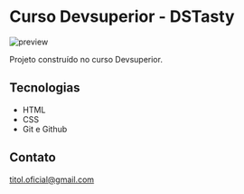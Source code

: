 # Curso Devsuperior - DSTasty

![preview](https://github.com/TitoL0ficial/assets/DSTasty.png)

Projeto construído no curso Devsuperior.

## Tecnologias
- HTML
- CSS
- Git e Github

## Contato
titol.oficial@gmail.com
